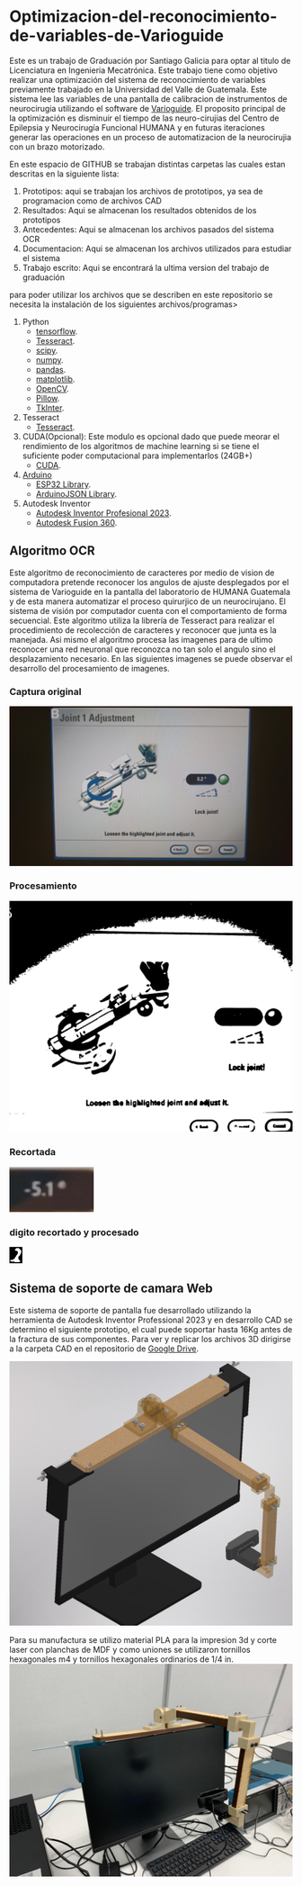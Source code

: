 # Optimizacion-del-reconocimiento-de-variables-de-Varioguide
Este es un trabajo de Graduación por Santiago Galicia para optar al titulo de Licenciatura en Ingenieria Mecatrónica.
Este trabajo tiene como objetivo realizar una optimización del sistema de reconocimiento de variables previamente trabajado en la Universidad del Valle de Guatemala. Este sistema lee las variables de una pantalla de calibracion de instrumentos de neurocirugia utilizando el software de [Varioguide](https://www.brainlab.com/es/productos-de-cirugia/relacion-de-productos-de-neurocirugia/navegacion-craneal/). 
El proposito principal de la optimización es disminuir el tiempo de las neuro-cirujias del Centro de Epilepsia y Neurocirugía Funcional HUMANA y en futuras iteraciones generar las operaciones en un proceso de automatizacion de la neurocirujia con un brazo motorizado.

En este espacio de GITHUB se trabajan distintas carpetas las cuales estan descritas en la siguiente lista:

1. Prototipos: aqui se trabajan los archivos de prototipos, ya sea de programacion como de archivos CAD 
2. Resultados: Aqui se almacenan los resultados obtenidos de los prototipos
3. Antecedentes: Aqui se almacenan los archivos pasados del sistema OCR
4. Documentacion: Aqui se almacenan los archivos utilizados para estudiar el sistema
5. Trabajo escrito: Aqui se encontrará la ultima version del trabajo de graduación

para poder utilizar los archivos que se describen en este repositorio se necesita la instalación de los siguientes archivos/programas>
1. Python
	* [tensorflow](https://www.tensorflow.org/install/pip).
	* [Tesseract](https://pypi.org/project/pytesseract/).
	* [scipy](https://scipy.org/install/).
	* [numpy](https://numpy.org/install/).
	* [pandas](https://pypi.org/project/pandas/).
	* [matplotlib](https://matplotlib.org/stable/users/installing/index.html).
	* [OpenCV](https://pypi.org/project/opencv-python/).
	* [Pillow](https://pypi.org/project/Pillow/).
	* [TkInter](https://www.tutorialspoint.com/how-to-install-tkinter-in-python).
2. Tesseract
	* [Tesseract](https://github.com/tesseract-ocr/tesseract).
3. CUDA(Opcional):  Este modulo es opcional dado que puede meorar el rendimiento de los algoritmos de machine learning si se tiene el suficiente poder computacional para implementarlos (24GB+)
	* [CUDA](https://developer.nvidia.com/cuda-downloads).
4. [Arduino](https://docs.arduino.cc/software/ide-v1/tutorials/Windows)
	* [ESP32 Library](https://randomnerdtutorials.com/installing-the-esp32-board-in-arduino-ide-windows-instructions/).
	* [ArduinoJSON Library](https://arduinojson.org/).
4. Autodesk Inventor
	* [Autodesk Inventor Profesional 2023](https://www.autodesk.com/support/download-install/individuals/configure-install/install-your-product).
	* [Autodesk Fusion 360](https://www.autodesk.com/products/fusion-360/blog/how-to-install-autodesk-fusion-360-windows-mac/).

## Algoritmo OCR
Este algoritmo de reconocimiento de caracteres por medio de vision de computadora pretende reconocer los angulos de ajuste desplegados por el sistema de Varioguide en la pantalla del laboratorio de HUMANA Guatemala y de esta manera automatizar el proceso quirurjico de un neurocirujano.
El sistema de visión por computador cuenta con el comportamiento de forma secuencial. Este algoritmo utiliza la librería de Tesseract para realizar el procedimiento de recolección de caracteres y reconocer que junta es la manejada. Asi mismo el algoritmo procesa las imagenes para de ultimo reconocer una red neuronal que reconozca no tan solo el angulo sino el desplazamiento necesario. 
En las siguientes imagenes se puede observar el desarrollo del procesamiento de imagenes.
### Captura original
![Original](Prototipos/OCR1/JOINTS/captura4off.jpg)
### Procesamiento
![Procesada](Prototipos/OCR1/processed.jpg)
### Recortada
![Recortada](Prototipos/OCR1/cutted.jpg)
### digito recortado y procesado
![Digito](Resultados/ceroprocesado.png)


## Sistema de soporte de camara Web
Este sistema de soporte de pantalla fue desarrollado utilizando la herramienta de Autodesk Inventor Professional 2023 y en desarrollo CAD se determino el siguiente prototipo, el cual puede soportar hasta 16Kg antes de la fractura de sus componentes. Para ver y replicar los archivos 3D dirigirse a la carpeta CAD en el repositorio de [Google Drive](https://drive.google.com/drive/folders/1RPtuFDLAzQxeFY3Tzz4o4T5q7xQjW3tY?usp=sharing).

![CAD](Resultados/Ensamble_brazo_final.jpg)

Para su manufactura se utilizo material PLA para la impresion 3d y corte laser con planchas de MDF y como uniones se utilizaron tornillos hexagonales m4 y tornillos hexagonales ordinarios de 1/4 in.
![Ensamble](Resultados/Ensamble_brazo_mecanico.jpg)

